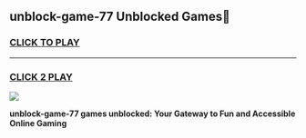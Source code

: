 
## unblock-game-77 Unblocked Games👋
<h3>
<a href="https://news.freeplayer.one?title=unblock-game-77&ref=16F">CLICK TO PLAY</a></h3>
<hr>

<h3>
<a href="https://news.freeplayer.one?title=unblock-game-77&ref=16F">CLICK 2 PLAY</a>
  
</h3>

<a href="https://news.freeplayer.one?title=unblock-game-77&ref=16F/"><img src="https://clearcache.store/games.png"></a>


**unblock-game-77 games unblocked: Your Gateway to Fun and Accessible Online Gaming**
